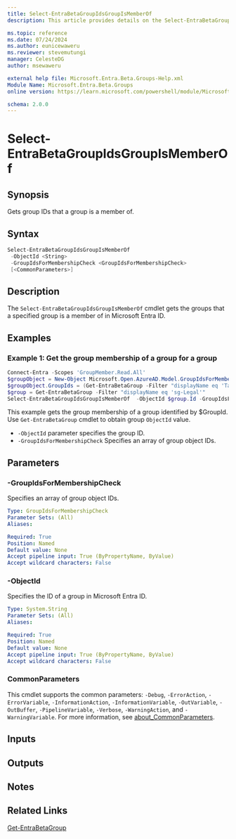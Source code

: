 ```yaml
---
title: Select-EntraBetaGroupIdsGroupIsMemberOf
description: This article provides details on the Select-EntraBetaGroupIdsGroupIsMemberOf.

ms.topic: reference
ms.date: 07/24/2024
ms.author: eunicewaweru
ms.reviewer: stevemutungi
manager: CelesteDG
author: msewaweru

external help file: Microsoft.Entra.Beta.Groups-Help.xml
Module Name: Microsoft.Entra.Beta.Groups
online version: https://learn.microsoft.com/powershell/module/Microsoft.Entra.Beta.Groups/Select-EntraBetaGroupIdsGroupIsMemberOf

schema: 2.0.0
---
```


# Select-EntraBetaGroupIdsGroupIsMemberOf

## Synopsis

Gets group IDs that a group is a member of.

## Syntax

```powershell
Select-EntraBetaGroupIdsGroupIsMemberOf
 -ObjectId <String>
 -GroupIdsForMembershipCheck <GroupIdsForMembershipCheck>
 [<CommonParameters>]
```

## Description

The `Select-EntraBetaGroupIdsGroupIsMemberOf` cmdlet gets the groups that a specified group is a member of in Microsoft Entra ID.

## Examples

### Example 1: Get the group membership of a group for a group

```powershell
Connect-Entra -Scopes 'GroupMember.Read.All'
$groupObject = New-Object Microsoft.Open.AzureAD.Model.GroupIdsForMembershipCheck
$groupObject.GroupIds = (Get-EntraBetaGroup -Filter "displayName eq 'Tailspin Toys'").Id
$group = Get-EntraBetaGroup -Filter "displayName eq 'sg-Legal'"
Select-EntraBetaGroupIdsGroupIsMemberOf  -ObjectId $group.Id -GroupIdsForMembershipCheck $groupObject
```

This example gets the group membership of a group identified by $GroupId. Use `Get-EntraBetaGroup` cmdlet to obtain group `ObjectId` value.

- `-ObjectId` parameter specifies the group ID.
- `-GroupIdsForMembershipCheck` Specifies an array of group object IDs.

## Parameters

### -GroupIdsForMembershipCheck

Specifies an array of group object IDs.

```yaml
Type: GroupIdsForMembershipCheck
Parameter Sets: (All)
Aliases:

Required: True
Position: Named
Default value: None
Accept pipeline input: True (ByPropertyName, ByValue)
Accept wildcard characters: False
```

### -ObjectId

Specifies the ID of a group in Microsoft Entra ID.

```yaml
Type: System.String
Parameter Sets: (All)
Aliases:

Required: True
Position: Named
Default value: None
Accept pipeline input: True (ByPropertyName, ByValue)
Accept wildcard characters: False
```

### CommonParameters

This cmdlet supports the common parameters: `-Debug`, `-ErrorAction`, `-ErrorVariable`, `-InformationAction`, `-InformationVariable`, `-OutVariable`, `-OutBuffer`, `-PipelineVariable`, `-Verbose`, `-WarningAction`, and `-WarningVariable`. For more information, see [about_CommonParameters](https://go.microsoft.com/fwlink/?LinkID=113216).

## Inputs

## Outputs

## Notes

## Related Links

[Get-EntraBetaGroup](Get-EntraBetaGroup.md)
